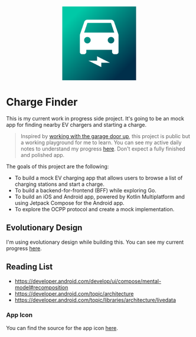 <p align="center">
  <img src="charge-finder-frontend/iosApp/iosApp/Resources/Assets.xcassets/AppIcon.appiconset/1024.png" alt="Charge Finder Icon" width="200" />
</p>

# Charge Finder

This is my current work in progress side project. It's going to be an mock app for finding nearby EV chargers and starting a charge.

> Inspired by [working with the garage door up](https://notes.andymatuschak.org/Work_with_the_garage_door_up), this project is public but a working playground for me to learn. You can see my active daily notes to understand my progress [here](./working-notes/). Don't expect a fully finished and polished app.

The goals of this project are the following:
- To build a mock EV charging app that allows users to browse a list of charging stations and start a charge.
- To build a backend-for-frontend (BFF) while exploring Go.
- To build an iOS and Android app, powered by Kotlin Multiplatform and using Jetpack Compose for the Android app.
- To explore the OCPP protocol and create a mock implementation.

## Evolutionary Design
I'm using evolutionary design while building this. You can see my current progress [here](https://miro.com/app/board/uXjVLAoPVW4=/?moveToWidget=3458764612228008974&cot=14).

## Reading List

- https://developer.android.com/develop/ui/compose/mental-model#recomposition
- https://developer.android.com/topic/architecture
- https://developer.android.com/topic/libraries/architecture/livedata

### App Icon

You can find the source for the app icon [here](https://icon.kitchen/i/H4sIAAAAAAAAAzWPwQ6CMAyG36VeOQDBGLhy8AW4GWPK1s3FwsgGJobw7nYop6V%2Fvv9bu8IbeaEIzQoaw6t70kDQGORIGfS2%2B0wygg2oHY0zpOx6DNJRnn0ohDjluarxIsAelb%2BoNFUvEY6WRVOdtwyMbdlNGPZ6JHlAk8GFk9wpP0pATGoOTj0UBpBOj9pSm7xJS3WhCy20OdZTf6Ogg9cLp3tu8qsO3iXQ%2BQj37QtFNv4G7AAAAA%3D%3D).
